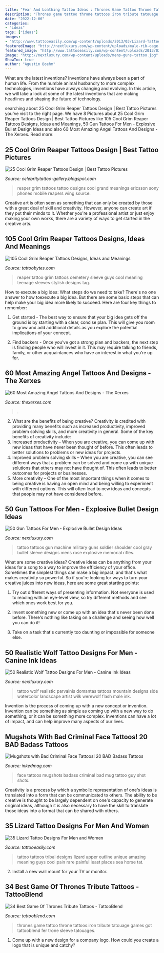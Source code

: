 ```yaml
---
title: "Fear And Loathing Tattoo Ideas : Thrones Game Tattoo Throne Tattoos Iron Tribute Tatouage Games Got Tattooblend Fer Trone Sleeve Tatouages"
description: "Thrones game tattoo throne tattoos iron tribute tatouage games got tattooblend fer trone sleeve tatouages"
date: "2022-12-06"
categories:
- "ideas"
tags: ["ideas"]
images:
- "http://www.tattooeasily.com/wp-content/uploads/2013/03/Lizard-Tattoo-Designs-For-Men-and-Women-16.jpg"
featuredImage: "http://nextluxury.com/wp-content/uploads/male-rib-cage-side-watercolor-realistic-wolf-mountain-landscape-tattoo.jpg"
featured_image: "http://www.tattooeasily.com/wp-content/uploads/2013/03/Lizard-Tattoo-Designs-For-Men-and-Women-16.jpg"
image: "http://nextluxury.com/wp-content/uploads/mens-guns-tattoo.jpg"
ShowToc: true
author: "Agustin Boehm"
---
```



What are the latest inventions?
Inventions have always been a part of human life. From the humble animal husbandry to more complex technologies, inventions have always changing and evolving. In this article, we will take a look at some of the latest inventions that are making headlines and shaping the future of technology.

	

		
searching about 25 Cool Grim Reaper Tattoos Design | Best Tattoo Pictures you've visit to the right page. We have 8 Pictures about 25 Cool Grim Reaper Tattoos Design | Best Tattoo Pictures like 105 Cool Grim Reaper Tattoos Designs, Ideas and Meanings, 50 Gun Tattoos For Men - Explosive Bullet Design Ideas and also 60 Most Amazing Angel Tattoos And Designs - The Xerxes. Read more:
		
    
## 25 Cool Grim Reaper Tattoos Design | Best Tattoo Pictures

<img loading=lazy src="https://2.bp.blogspot.com/-JTjVFIS61Oo/TrzAgzwITcI/AAAAAAAAGYU/A-IC88icFSg/s1600/Grim_Reaper_Tattoos+%252817%2529.jpg" onerror="this.onerror=null;this.src='https://tse2.mm.bing.net/th?id=OIP.722E9TZbRF6lSY144aMbuQAAAA&amp;pid=15.1';" alt="25 Cool Grim Reaper Tattoos Design | Best Tattoo Pictures">

_Source: celebritytattoo-gallery.blogspot.com_

>reaper grim tattoos tattoo designs cool grand meanings ericsson sony phones mobile reapers wing source. 

	

Creative art is often seen as something that can only be created by those with a great deal of skill and creativity. However, anyone can create art if they put their minds to it. Whether you're a professional artist or just enjoy making your own works, there are a variety of ways to get started in the creative arts.

    
## 105 Cool Grim Reaper Tattoos Designs, Ideas And Meanings

<img loading=lazy src="http://www.tattoobytes.com/wp-content/uploads/2016/12/grim-reaper-tattoo-men.jpg" onerror="this.onerror=null;this.src='https://tse4.mm.bing.net/th?id=OIP.x_ky8fk4Q8Rk9upo0SG7VgHaLj&amp;pid=15.1';" alt="105 Cool Grim Reaper Tattoos Designs, Ideas and Meanings">

_Source: tattoobytes.com_

>reaper tattoo grim tattoos cemetery sleeve guys cool meaning teenage sleeves stylish designs tag. 

	

How to execute a big idea: What steps do we need to take?
There's no one answer to how toexecute a big idea. But there are some basic steps that can help make your big idea more likely to succeed. Here are four key things to remember: 
1. Get started - The best way to ensure that your big idea gets off the ground is by starting with a clear, concise plan. This will give you room to grow and add additional details as you explore the potential implications of your concept. 

2. Find backers - Once you've got a strong plan and backers, the next step is finding people who will invest in it. This may require talking to friends, family, or other acquaintances who have an interest in what you're up for.

    
## 60 Most Amazing Angel Tattoos And Designs - The Xerxes

<img loading=lazy src="https://www.thexerxes.com/wp-content/uploads/2015/12/Awesome-angel-tattoo-design-on-chest.jpg" onerror="this.onerror=null;this.src='https://tse2.mm.bing.net/th?id=OIP.mv1teisT2mW1AgPR5VBDbQAAAA&amp;pid=15.1';" alt="60 Most Amazing Angel Tattoos And Designs - The Xerxes">

_Source: thexerxes.com_

>. 

	

2. What are the benefits of being creative?
Creativity is credited with providing many benefits such as increased productivity, improved problem solving skills, and more creativity in general. Some of the key benefits of creativity include: 
1. Increased productivity – When you are creative, you can come up with new ideas that have never been thought of before. This often leads to better solutions to problems or new ideas for projects. 
2. Improved problem solving skills – When you are creative, you can see different ways that a problem can be solved and come up with unique solutions that others may not have thought of. This often leads to better outcomes for projects or businesses. 
3. More creativity – One of the most important things when it comes to being creative is having an open mind and being willing to experiment with different options. This will often lead to new ideas and concepts that people may not have considered before.

    
## 50 Gun Tattoos For Men - Explosive Bullet Design Ideas

<img loading=lazy src="http://nextluxury.com/wp-content/uploads/mens-guns-tattoo.jpg" onerror="this.onerror=null;this.src='https://tse3.mm.bing.net/th?id=OIP.RdjNSG22NUaMg_Xi8_OBRwHaHK&amp;pid=15.1';" alt="50 Gun Tattoos For Men - Explosive Bullet Design Ideas">

_Source: nextluxury.com_

>tattoo tattoos gun machine military guns soldier shoulder cool gray bullet sleeve designs mens rose explosive memorial rifles. 

	

What are some creative ideas?
Creative ideas can be anything from your ideas for a song to a way to improve the efficiency of your office. Sometimes the simplest things can make a big impact, and that's what makes creativity so powerful. So if you're looking for ways to turn your creative juices into new ideas, here are some great starting points: 
1. Try out different ways of presenting information. Not everyone is used to reading with an eye-level view, so try different methods and see which ones work best for you.

2. Invent something new or come up with an idea that's never been done before. There's nothing like taking on a challenge and seeing how well you can do it!

3. Take on a task that's currently too daunting or impossible for someone else.

    
## 50 Realistic Wolf Tattoo Designs For Men - Canine Ink Ideas

<img loading=lazy src="http://nextluxury.com/wp-content/uploads/male-rib-cage-side-watercolor-realistic-wolf-mountain-landscape-tattoo.jpg" onerror="this.onerror=null;this.src='https://tse3.mm.bing.net/th?id=OIP.0lq6Lh2clFt6kdcBJp4RqwAAAA&amp;pid=15.1';" alt="50 Realistic Wolf Tattoo Designs For Men - Canine Ink Ideas">

_Source: nextluxury.com_

>tattoo wolf realistic parvainis domantas tattoos mountain designs side watercolor landscape artist wilk werewolf flash male ink. 

	

Invention is the process of coming up with a new concept or invention. Invention can be something as simple as coming up with a new way to do something, or it can be something more complex. Inventions can have a lot of impact, and can help improve many aspects of our lives.

    
## Mugshots With Bad Criminal Face Tattoos! 20 BAD Badass Tattoos

<img loading=lazy src="https://www.inkedmag.com/.image/t_share/MTU5NTgyNTQxODYxNDMwODcy/april2012mugs074.jpg" onerror="this.onerror=null;this.src='https://tse2.mm.bing.net/th?id=OIP.sjxGS34OnlMYxMKzRZ5CNgHaJ4&amp;pid=15.1';" alt="Mugshots with Bad Criminal Face Tattoos! 20 BAD Badass Tattoos">

_Source: inkedmag.com_

>face tattoos mugshots badass criminal bad mug tattoo guy shot shots. 

	

Creativity is a process by which a symbolic representation of one's ideas is translated into a form that can be communicated to others. The ability to be creative is thought to be largely dependent on one's capacity to generate original ideas, although it is also necessary to have the skill to translate those ideas into a format that can be shared with others.

    
## 35 Lizard Tattoo Designs For Men And Women

<img loading=lazy src="http://www.tattooeasily.com/wp-content/uploads/2013/03/Lizard-Tattoo-Designs-For-Men-and-Women-16.jpg" onerror="this.onerror=null;this.src='https://tse1.mm.bing.net/th?id=OIP.MLzta3wjBNMuBcCWk_B0MgHaKt&amp;pid=15.1';" alt="35 Lizard Tattoo Designs For Men and Women">

_Source: tattooeasily.com_

>tattoo tattoos tribal designs lizard upper outline unique amazing meaning guys cool pain rare painful least places sea horse tat. 

	

2. Install a new wall mount for your TV or monitor.

    
## 34 Best Game Of Thrones Tribute Tattoos - TattooBlend

<img loading=lazy src="http://tattooblend.com/wp-content/uploads/2015/10/throne-game-of-thrones-tattoo.jpg?x26891" onerror="this.onerror=null;this.src='https://tse3.mm.bing.net/th?id=OIP.-SXVioZ9uaMroQJQg19i6wHaL2&amp;pid=15.1';" alt="34 Best Game Of Thrones Tribute Tattoos - TattooBlend">

_Source: tattooblend.com_

>thrones game tattoo throne tattoos iron tribute tatouage games got tattooblend fer trone sleeve tatouages. 

	

1. Come up with a new design for a company logo. How could you create a logo that is unique and catchy?


